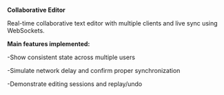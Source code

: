 **Collaborative Editor**

Real-time collaborative text editor with multiple clients and live sync using WebSockets. 

**Main features implemented:**

-Show consistent state across multiple users

-Simulate network delay and confirm proper synchronization

-Demonstrate editing sessions and replay/undo

